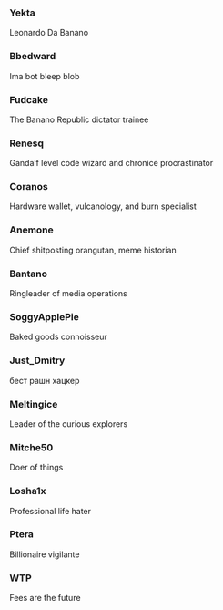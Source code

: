 <!--
  To add more team members to be displayed on the website, add them in the following form:
  1- The team member name starts with three hashtag symbols (#) -> ### Example Name
  2- The description is the following line after the name without any symbols -> This is an example description of the member.
-->

### Yekta

Leonardo Da Banano

### Bbedward

Ima bot bleep blob

### Fudcake

The Banano Republic dictator trainee

### Renesq

Gandalf level code wizard and chronice procrastinator

### Coranos

Hardware wallet, vulcanology, and burn specialist

### Anemone

Chief shitposting orangutan, meme historian

### Bantano

Ringleader of media operations

### SoggyApplePie

Baked goods connoisseur

### Just_Dmitry

бест рашн хацкер

### Meltingice

Leader of the curious explorers

### Mitche50

Doer of things

### Losha1x

Professional life hater

### Ptera

Billionaire vigilante

### WTP

Fees are the future